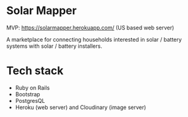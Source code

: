 # Solar Mapper 

MVP: https://solarmapper.herokuapp.com/ (US based web server)

A marketplace for connecting households interested in solar / battery systems with solar / battery installers. 

# Tech stack 

- Ruby on Rails
- Bootstrap
- PostgresQL
- Heroku (web server) and Cloudinary (image server)